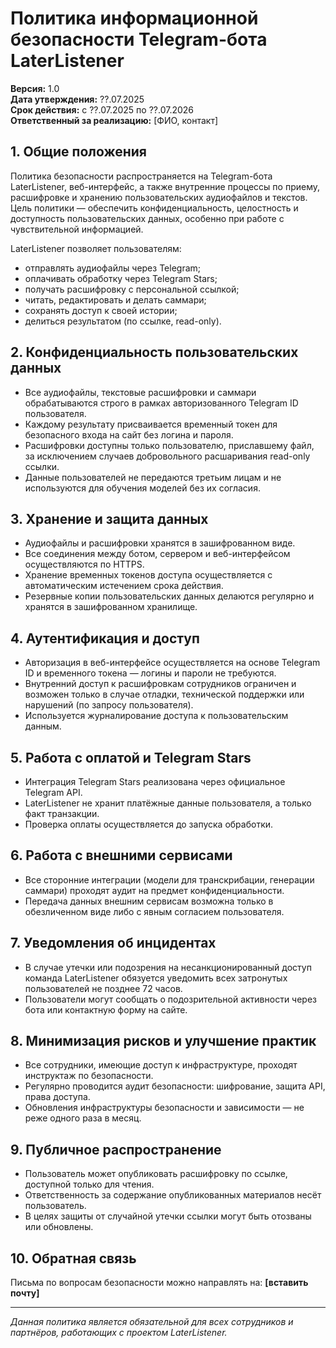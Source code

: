 # Политика информационной безопасности Telegram-бота LaterListener

**Версия:** 1.0  
**Дата утверждения:** ??.07.2025  
**Срок действия:** с ??.07.2025 по ??.07.2026  
**Ответственный за реализацию:** [ФИО, контакт]

## 1. Общие положения

Политика безопасности распространяется на Telegram-бота LaterListener, веб-интерфейс, а также внутренние процессы по приему, расшифровке и хранению пользовательских аудиофайлов и текстов. Цель политики — обеспечить конфиденциальность, целостность и доступность пользовательских данных, особенно при работе с чувствительной информацией.

LaterListener позволяет пользователям:

- отправлять аудиофайлы через Telegram;
- оплачивать обработку через Telegram Stars;
- получать расшифровку с персональной ссылкой;
- читать, редактировать и делать саммари;
- сохранять доступ к своей истории;
- делиться результатом (по ссылке, read-only).

## 2. Конфиденциальность пользовательских данных

- Все аудиофайлы, текстовые расшифровки и саммари обрабатываются строго в рамках авторизованного Telegram ID пользователя.
- Каждому результату присваивается временный токен для безопасного входа на сайт без логина и пароля.
- Расшифровки доступны только пользователю, приславшему файл, за исключением случаев добровольного расшаривания read-only ссылки.
- Данные пользователей не передаются третьим лицам и не используются для обучения моделей без их согласия.

## 3. Хранение и защита данных

- Аудиофайлы и расшифровки хранятся в зашифрованном виде.
- Все соединения между ботом, сервером и веб-интерфейсом осуществляются по HTTPS.
- Хранение временных токенов доступа осуществляется с автоматическим истечением срока действия.
- Резервные копии пользовательских данных делаются регулярно и хранятся в зашифрованном хранилище.

## 4. Аутентификация и доступ

- Авторизация в веб-интерфейсе осуществляется на основе Telegram ID и временного токена — логины и пароли не требуются.
- Внутренний доступ к расшифровкам сотрудников ограничен и возможен только в случае отладки, технической поддержки или нарушений (по запросу пользователя).
- Используется журналирование доступа к пользовательским данным.

## 5. Работа с оплатой и Telegram Stars

- Интеграция Telegram Stars реализована через официальное Telegram API.
- LaterListener не хранит платёжные данные пользователя, а только факт транзакции.
- Проверка оплаты осуществляется до запуска обработки.

## 6. Работа с внешними сервисами

- Все сторонние интеграции (модели для транскрибации, генерации саммари) проходят аудит на предмет конфиденциальности.
- Передача данных внешним сервисам возможна только в обезличенном виде либо с явным согласием пользователя.

## 7. Уведомления об инцидентах

- В случае утечки или подозрения на несанкционированный доступ команда LaterListener обязуется уведомить всех затронутых пользователей не позднее 72 часов.
- Пользователи могут сообщать о подозрительной активности через бота или контактную форму на сайте.

## 8. Минимизация рисков и улучшение практик

- Все сотрудники, имеющие доступ к инфраструктуре, проходят инструктаж по безопасности.
- Регулярно проводится аудит безопасности: шифрование, защита API, права доступа.
- Обновления инфраструктуры безопасности и зависимости — не реже одного раза в месяц.

## 9. Публичное распространение

- Пользователь может опубликовать расшифровку по ссылке, доступной только для чтения.
- Ответственность за содержание опубликованных материалов несёт пользователь.
- В целях защиты от случайной утечки ссылки могут быть отозваны или обновлены.

## 10. Обратная связь

Письма по вопросам безопасности можно направлять на: **[вставить почту]**

---

*Данная политика является обязательной для всех сотрудников и партнёров, работающих с проектом LaterListener.*
